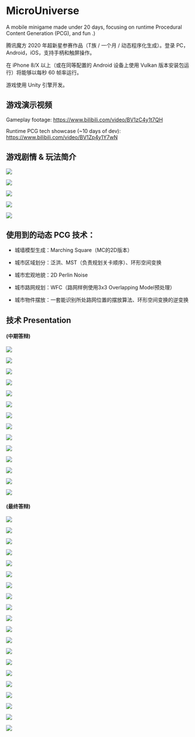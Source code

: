 # MicroUniverse

A mobile minigame made under 20 days, focusing on runtime Procedural Content Generation (PCG), and fun .)

腾讯魔方 2020 年超新星参赛作品（T族 / 一个月 / 动态程序化生成）。登录 PC，Android，iOS，支持手柄和触屏操作。

在 iPhone 8/X 以上（或在同等配置的 Android 设备上使用 Vulkan 版本安装包运行）将能够以每秒 60 帧率运行。

游戏使用 Unity 引擎开发。



## 游戏演示视频

Gameplay footage:
https://www.bilibili.com/video/BV1zC4y1t7QH

Runtime PCG tech showcase (~10 days of dev):
https://www.bilibili.com/video/BV1Zp4y1Y7wN

## 游戏剧情 & 玩法简介

![](README/tutorial/1.PNG)

![](README/tutorial/2.PNG)

![](README/tutorial/3.PNG)

![](README/tutorial/4.PNG)

![](README/tutorial/5.PNG)

## 使用到的动态 PCG 技术：

* 城墙模型生成：Marching Square（MC的2D版本）

* 城市区域划分：泛洪、MST（负责规划关卡顺序）、环形空间变换

* 城市宏观地貌：2D Perlin Noise

* 城市路网规划：WFC（路网样例使用3x3 Overlapping Model预处理）

* 城市物件摆放：一套能识别所处路网位置的摆放算法、环形空间变换的逆变换

## 技术 Presentation

#### (中期答辩)

![](README/final/1.JPG)

![](README/midterm/1.JPG)

![](README/midterm/2.JPG)

![](README/midterm/3.JPG)

![](README/midterm/4.JPG)

![](README/midterm/5.JPG)

![](README/midterm/6.JPG)

![](README/midterm/7.JPG)

![](README/midterm/8.JPG)

![](README/midterm/9.JPG)

![](README/midterm/10.JPG)

![](README/midterm/11.JPG)

![](README/midterm/12.JPG)

![](README/midterm/13.JPG)

#### (最终答辩)

![](README/final/2.JPG)

![](README/final/3.JPG)

![](README/final/4.JPG)

![](README/final/5.JPG)

![](README/final/6.JPG)

![](README/final/7.JPG)

![](README/final/8.JPG)

![](README/final/9.JPG)

![](README/final/10.JPG)

![](README/final/11.JPG)

![](README/final/12.JPG)

![](README/final/13.JPG)

![](README/final/14.JPG)

![](README/final/15.JPG)

![](README/final/16.JPG)

![](README/final/17.JPG)

![](README/final/18.JPG)

![](README/final/19.JPG)

![](README/final/20.JPG)

![](README/final/幻灯片21.JPG)
